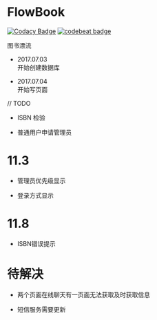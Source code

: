 # FlowBook

[![Codacy Badge](https://api.codacy.com/project/badge/Grade/1bb28c4993034e3891a0b8941414f6c5)](https://www.codacy.com/app/dragonhht/FlowBook?utm_source=github.com&amp;utm_medium=referral&amp;utm_content=dragonhht/FlowBook&amp;utm_campaign=Badge_Grade)
[![codebeat badge](https://codebeat.co/badges/3c499b06-bc84-4593-a183-efa2daa6b0d9)](https://codebeat.co/projects/github-com-dragonhht-flowbook-master)

图书漂流

- 2017.07.03  
开始创建数据库

- 2017.07.04  
开始写页面

// TODO

-   ISBN 检验

-   普通用户申请管理员

# 11.3
- 管理员优先级显示

- 登录方式显示

# 11.8

- ISBN错误提示

# 待解决

-  两个页面在线聊天有一页面无法获取及时获取信息

-   短信服务需要更新